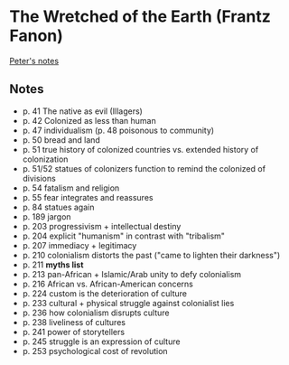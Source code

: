 # The Wretched of the Earth (Frantz Fanon)

[Peter's notes](index.html)

## Notes

- p. 41 The native as evil (Illagers)
- p. 42 Colonized as less than human
- p. 47 individualism (p. 48 poisonous to community)
- p. 50 bread and land
- p. 51 true history of colonized countries vs. extended history of colonization
- p. 51/52 statues of colonizers function to remind the colonized of divisions
- p. 54 fatalism and religion
- p. 55 fear integrates and reassures
- p. 84 statues again
- p. 189 jargon
- p. 203 progressivism + intellectual destiny
- p. 204 explicit "humanism" in contrast with "tribalism"
- p. 207 immediacy + legitimacy
- p. 210 colonialism distorts the past ("came to lighten their darkness")
- p. 211 **myths list**
- p. 213 pan-African + Islamic/Arab unity to defy colonialism
- p. 216 African vs. African-American concerns
- p. 224 custom is the deterioration of culture
- p. 233 cultural + physical struggle against colonialist lies
- p. 236 how colonialism disrupts culture
- p. 238 liveliness of cultures
- p. 241 power of storytellers
- p. 245 struggle is an expression of culture
- p. 253 psychological cost of revolution
